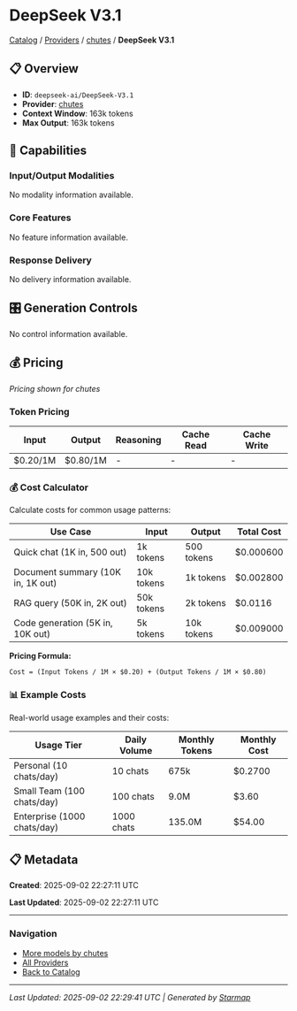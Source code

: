 # DeepSeek V3.1
  
[Catalog](../../../../..) / [Providers](../../../..) / [chutes](../../..) / **DeepSeek V3.1**


## 📋 Overview
  
- **ID**: `deepseek-ai/DeepSeek-V3.1`
- **Provider**: [chutes](../)
- **Context Window**: 163k tokens
- **Max Output**: 163k tokens
  
## 🎯 Capabilities
  
### Input/Output Modalities
  
No modality information available.
  
### Core Features
  
No feature information available.
  
### Response Delivery
  
No delivery information available.
  
## 🎛️ Generation Controls
  
No control information available.
  
## 💰 Pricing
  
*Pricing shown for chutes*
  
  
### Token Pricing
  
| Input | Output | Reasoning | Cache Read | Cache Write |
|---------|---------|---------|---------|---------|
| $0.20/1M | $0.80/1M | - | - | - |

  
### 💰 Cost Calculator
  
Calculate costs for common usage patterns:
  
  
| Use Case | Input | Output | Total Cost |
|---------|---------|---------|---------|
| Quick chat (1K in, 500 out) | 1k tokens | 500 tokens | $0.000600 |
| Document summary (10K in, 1K out) | 10k tokens | 1k tokens | $0.002800 |
| RAG query (50K in, 2K out) | 50k tokens | 2k tokens | $0.0116 |
| Code generation (5K in, 10K out) | 5k tokens | 10k tokens | $0.009000 |

  
**Pricing Formula:**
  
```
Cost = (Input Tokens / 1M × $0.20) + (Output Tokens / 1M × $0.80)
```
  
### 📊 Example Costs
  
Real-world usage examples and their costs:
  
  
| Usage Tier | Daily Volume | Monthly Tokens | Monthly Cost |
|---------|---------|---------|---------|
| Personal (10 chats/day) | 10 chats | 675k | $0.2700 |
| Small Team (100 chats/day) | 100 chats | 9.0M | $3.60 |
| Enterprise (1000 chats/day) | 1000 chats | 135.0M | $54.00 |

  
## 📋 Metadata
  
**Created**: 2025-09-02 22:27:11 UTC
  
**Last Updated**: 2025-09-02 22:27:11 UTC
  
  
---
  
  
### Navigation

- [More models by chutes](../)
- [All Providers](../../../../../providers)
- [Back to Catalog](../../../../..)


---
_Last Updated: 2025-09-02 22:29:41 UTC | Generated by [Starmap](https://github.com/agentstation/starmap)_
